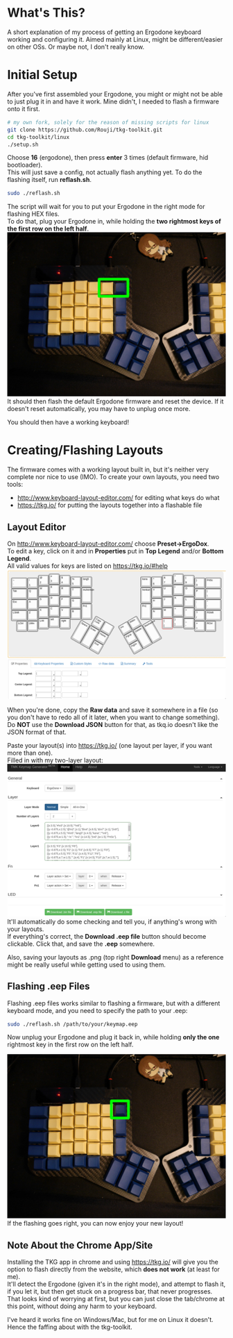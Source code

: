 # What's This?
A short explanation of my process of getting an Ergodone keyboard working and configuring it. 
Aimed mainly at Linux, might be different/easier on other OSs. Or maybe not, I don't really know.

# Initial Setup
After you've first assembled your Ergodone, you might or might not be able to just plug it in and have it work. 
Mine didn't, I needed to flash a firmware onto it first. 

```bash
# my own fork, solely for the reason of missing scripts for linux
git clone https://github.com/Rouji/tkg-toolkit.git
cd tkg-toolkit/linux
./setup.sh
```

Choose **16** (ergodone), then press **enter** 3 times (default firmware, hid bootloader).  
This will just save a config, not actually flash anything yet. To do the flashing itself, run **reflash.sh**. 

```bash
sudo ./reflash.sh
```

The script will wait for you to put your Ergodone in the right mode for flashing HEX files.  
To do that, plug your Ergodone in, while holding the **two rightmost keys of the first row on the left half**.  
![Two top-right buttons](img/modes_two.jpg)
It should then flash the default Ergodone firmware and reset the device. 
If it doesn't reset automatically, you may have to unplug once more. 

You should then have a working keyboard!

# Creating/Flashing Layouts
The firmware comes with a working layout built in, but it's neither very complete nor nice to use (IMO). 
To create your own layouts, you need two tools:
* http://www.keyboard-layout-editor.com/ for editing what keys do what
* https://tkg.io/ for putting the layouts together into a flashable file

## Layout Editor
On http://www.keyboard-layout-editor.com/ choose **Preset->ErgoDox**.  
To edit a key, click on it and in **Properties** put in **Top Legend** and/or **Bottom Legend**.  
All valid values for keys are listed on https://tkg.io/#help 
![My default layer](img/layer0.png)

When you're done, copy the **Raw data** and save it somewhere in a file 
(so you don't have to redo all of it later, when you want to change something).  
Do **NOT** use the **Download JSON** button for that, as tkq.io doesn't like the JSON format of that. 

Paste your layout(s) into https://tkg.io/ (one layout per layer, if you want more than one).  
Filled in with my two-layer layout: 
![Keymap generator with two layers](img/keymap_gen.png)
It'll automatically do some checking and tell you, if anything's wrong with your layouts.  
If everything's correct, the **Download .eep file** button should become clickable. 
Click that, and save the **.eep** somewhere. 

Also, saving your layouts as .png (top right **Download** menu) as a reference might be really useful while getting used to using them.

## Flashing .eep Files
Flashing .eep files works similar to flashing a firmware, but with a different keyboard mode, 
and you need to specify the path to your .eep:
```bash
sudo ./reflash.sh /path/to/your/keymap.eep
```
Now unplug your Ergodone and plug it back in, while holding **only the one** rightmost key in the first row on the left half. 

![Top-right button](img/modes_one.jpg)
If the flashing goes right, you can now enjoy your new layout!

## Note About the Chrome App/Site
Installing the TKG app in chrome and using https://tkg.io/ will give you the option to flash directly from the website, which **does not work** (at least for me).  
It'll detect the Ergodone (given it's in the right mode), and attempt to flash it, if you let it, but then get stuck on a progress bar, 
that never progresses.  
That looks kind of worrying at first, but you can just close the tab/chrome at this point, without doing any harm to your keyboard. 

I've heard it works fine on Windows/Mac, but for me on Linux it doesn't. Hence the faffing about with the tkg-toolkit.
